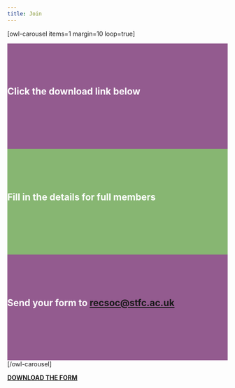 ```yaml
---
title: Join
---
```


[owl-carousel items=1 margin=10 loop=true]
<div style="background-color:#935b8f;">
  <br/>
  <br/>
  <br/>
  <br/>
  <h2 style="color:white">Click the download link below</h2>
  <br/>
  <br/>
  <br/>
  <br/>
  <br/>
  <br/>
</div>
<div style="background-color:#87b672;">
  <br/>
  <br/>
  <br/>
  <br/>
  <h2 style="color:white">Fill in the details for full members</h2>
  <br/>
  <br/>
  <br/>
  <br/>
  <br/>
  <br/>
</div>
<div style="background-color:#935b8f;">
  <br/>
  <br/>
  <br/>
  <br/>
  <h2 style="color:white">Send your form to <a href="mailto:recsoc@stfc.ac.uk?subject=Membership form">recsoc@stfc.ac.uk</a>
  </h2>
  <br/>
  <br/>
  <br/>
  <br/>
  <br/>
  <br/>
</div>
[/owl-carousel]

[**DOWNLOAD THE FORM**](/files/membershipform.pdf)